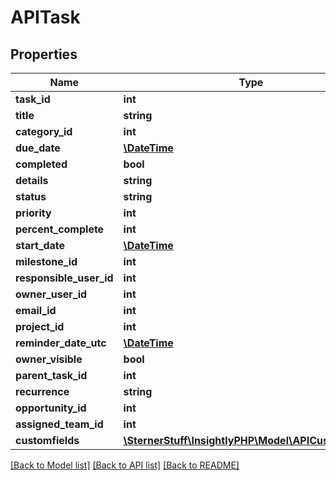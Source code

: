 # APITask

## Properties
Name | Type | Description | Notes
------------ | ------------- | ------------- | -------------
**task_id** | **int** |  | 
**title** | **string** |  | 
**category_id** | **int** |  | [optional] 
**due_date** | [**\DateTime**](\DateTime.md) |  | [optional] 
**completed** | **bool** |  | 
**details** | **string** |  | [optional] 
**status** | **string** |  | [optional] 
**priority** | **int** |  | [optional] 
**percent_complete** | **int** |  | [optional] 
**start_date** | [**\DateTime**](\DateTime.md) |  | [optional] 
**milestone_id** | **int** |  | [optional] 
**responsible_user_id** | **int** |  | [optional] 
**owner_user_id** | **int** |  | 
**email_id** | **int** |  | [optional] 
**project_id** | **int** |  | [optional] 
**reminder_date_utc** | [**\DateTime**](\DateTime.md) |  | [optional] 
**owner_visible** | **bool** |  | [optional] 
**parent_task_id** | **int** |  | [optional] 
**recurrence** | **string** |  | [optional] 
**opportunity_id** | **int** |  | [optional] 
**assigned_team_id** | **int** |  | [optional] 
**customfields** | [**\SternerStuff\InsightlyPHP\Model\APICustomField[]**](APICustomField.md) |  | [optional] 

[[Back to Model list]](../README.md#documentation-for-models) [[Back to API list]](../README.md#documentation-for-api-endpoints) [[Back to README]](../README.md)


